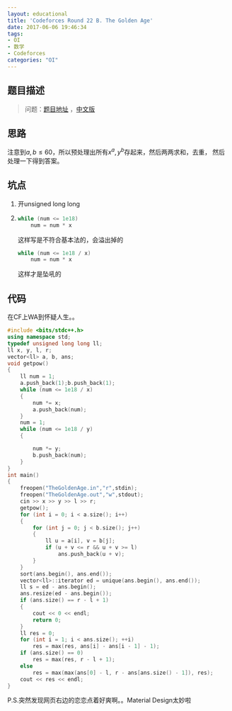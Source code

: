 ```yaml
---
layout: educational
title: 'Codeforces Round 22 B. The Golden Age'
date: 2017-06-06 19:46:34
tags:
- OI
- 数学
- Codeforces
categories: "OI"
---
```


## 题目描述

> 问题：[题目地址](http://codeforces.com/contest/813/problem/B) ，[中文版](http://218.28.19.228/cogs/problem/problem.php?pid=2700)

## 思路

注意到$a,b\leq 60$，所以预处理出所有$x^a,y^b$存起来，然后两两求和，去重， 然后处理一下得到答案。

## 坑点

1. 开unsigned long long

2. ```cpp
   while (num <= 1e18)
       num = num * x
   ```
   这样写是不符合基本法的，会溢出掉的

   <!--more-->

   ```cpp
   while (num <= 1e18 / x)
       num = num * x
   ```

   这样才是坠吼的

## 代码

在CF上WA到怀疑人生。。

```cpp
#include <bits/stdc++.h>
using namespace std;
typedef unsigned long long ll;
ll x, y, l, r;
vector<ll> a, b, ans;
void getpow()
{
    ll num = 1;
    a.push_back(1);b.push_back(1);
    while (num <= 1e18 / x)
    {
        num *= x;
        a.push_back(num);
    }
    num = 1;
    while (num <= 1e18 / y)
    {

        num *= y;
        b.push_back(num);
    }
}
int main()
{
    freopen("TheGoldenAge.in","r",stdin);
    freopen("TheGoldenAge.out","w",stdout);
    cin >> x >> y >> l >> r;
    getpow();
    for (int i = 0; i < a.size(); i++)
    {
        for (int j = 0; j < b.size(); j++)
        {
            ll u = a[i], v = b[j];
            if (u + v <= r && u + v >= l)
                ans.push_back(u + v);
        }
    }
    sort(ans.begin(), ans.end());
    vector<ll>::iterator ed = unique(ans.begin(), ans.end());
    ll s = ed - ans.begin();
    ans.resize(ed - ans.begin());
    if (ans.size() == r - l + 1)
    {
        cout << 0 << endl;
        return 0;
    }
    ll res = 0;
    for (int i = 1; i < ans.size(); ++i)
        res = max(res, ans[i] - ans[i - 1] - 1);
    if (ans.size() == 0)
        res = max(res, r - l + 1);
    else
        res = max(max(ans[0] - l, r - ans[ans.size() - 1]), res);
    cout << res << endl;
}
```

P.S.突然发现网页右边的恋恋点着好爽啊。。Material Design太妙啦